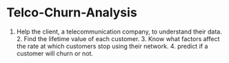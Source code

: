 # Telco-Churn-Analysis
1. Help the client, a telecommunication company, to understand their data. 2. Find the lifetime value of each customer. 3. Know what factors affect the rate at which customers stop using their network. 4. predict if a customer will churn or not.
